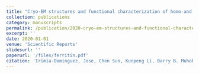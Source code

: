 ```yaml
---
title: "Cryo-EM structures and functional characterization of homo-and heteropolymers of human ferritin variants"
collection: publications
category: manuscripts
permalink: /publication/2020-cryo-em-structures-and-functional-characterization-of-homo-and-heteropolymers-of-human-ferritin-variants
excerpt: ''
date: 2020-01-01
venue: 'Scientific Reports'
slidesurl: ''
paperurl: '/files/ferritin.pdf'
citation: 'Irimia-Dominguez, Jose, Chen Sun, Kunpeng Li, Barry B. Muhoberac, Grace I. Hallinan, Holly J. Garringer, Bernardino Ghetti, Wen Jiang, and Ruben Vidal. (2020). &quot;Cryo-EM structures and functional characterization of homo-and heteropolymers of human ferritin variants.&quot; <i>Scientific Reports</i>. 10, no. 1.'
---
```

